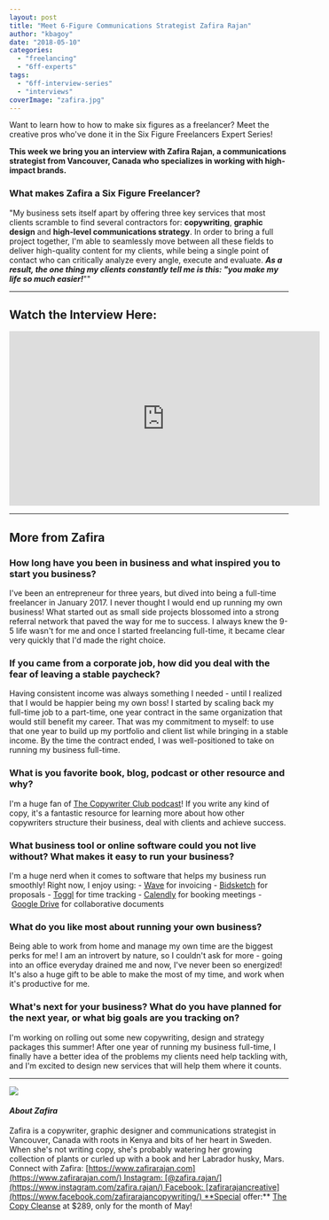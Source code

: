 ```yaml
---
layout: post
title: "Meet 6-Figure Communications Strategist Zafira Rajan"
author: "kbagoy"
date: "2018-05-10"
categories: 
  - "freelancing"
  - "6ff-experts"
tags: 
  - "6ff-interview-series"
  - "interviews"
coverImage: "zafira.jpg"
---
```


Want to learn how to how to make six figures as a freelancer? Meet the creative pros who've done it in the Six Figure Freelancers Expert Series!

**This week we bring you an interview with Zafira Rajan, a communications strategist from Vancouver, Canada who specializes in working with high-impact brands.**

### What makes Zafira a Six Figure Freelancer?

"My business sets itself apart by offering three key services that most clients scramble to find several contractors for: **copywriting**, **graphic design** and **high-level communications strategy**. In order to bring a full project together, I'm able to seamlessly move between all these fields to deliver high-quality content for my clients, while being a single point of contact who can critically analyze every angle, execute and evaluate. _**As a result, the one thing my clients constantly tell me is this: "you make my life so much easier!**_""

* * *

## Watch the Interview Here:

<iframe src="https://www.youtube.com/embed/00DBv1p4-Lk" width="560" height="315" frameborder="0" allowfullscreen="allowfullscreen" data-mce-fragment="1"></iframe>

* * *

## More from Zafira

### How long have you been in business and what inspired you to start you business?

I've been an entrepreneur for three years, but dived into being a full-time freelancer in January 2017. I never thought I would end up running my own business! What started out as small side projects blossomed into a strong referral network that paved the way for me to success. I always knew the 9-5 life wasn't for me and once I started freelancing full-time, it became clear very quickly that I'd made the right choice.

### If you came from a corporate job, how did you deal with the fear of leaving a stable paycheck?

Having consistent income was always something I needed - until I realized that I would be happier being my own boss! I started by scaling back my full-time job to a part-time, one year contract in the same organization that would still benefit my career. That was my commitment to myself: to use that one year to build up my portfolio and client list while bringing in a stable income. By the time the contract ended, I was well-positioned to take on running my business full-time.

### What is you favorite book, blog, podcast or other resource and why?

I'm a huge fan of [The Copywriter Club podcast](http://www.thecopywriterclub.com/category/podcast/)! If you write any kind of copy, it's a fantastic resource for learning more about how other copywriters structure their business, deal with clients and achieve success.

### What business tool or online software could you not live without? What makes it easy to run your business?

I'm a huge nerd when it comes to software that helps my business run smoothly! Right now, I enjoy using: - [Wave](https://www.waveapps.com/accounting/) for invoicing - [Bidsketch](http://bidsketch.com/) for proposals - [Toggl](http://toggl.com/) for time tracking - [Calendly](http://calendly.com/) for booking meetings - [Google Drive](https://gsuite.google.com/) for collaborative documents

### What do you like most about running your own business?

Being able to work from home and manage my own time are the biggest perks for me! I am an introvert by nature, so I couldn't ask for more - going into an office everyday drained me and now, I've never been so energized! It's also a huge gift to be able to make the most of my time, and work when it's productive for me.

### What's next for your business? What do you have planned for the next year, or what big goals are you tracking on?

I'm working on rolling out some new copywriting, design and strategy packages this summer! After one year of running my business full-time, I finally have a better idea of the problems my clients need help tackling with, and I'm excited to design new services that will help them where it counts.

* * *

![](images/zafira-2.jpg)

#### _**About Zafira**_

Zafira is a copywriter, graphic designer and communications strategist in Vancouver, Canada with roots in Kenya and bits of her heart in Sweden. When she's not writing copy, she's probably watering her growing collection of plants or curled up with a book and her Labrador husky, Mars. Connect with Zafira: [https://www.zafirarajan.com](https://www.zafirarajan.com/) Instagram: [@zafira.rajan/](https://www.instagram.com/zafira.rajan/) Facebook: [zafirarajancreative](https://www.facebook.com/zafirarajancopywriting/) **Special offer:** [The Copy Cleanse](https://www.zafirarajan.com/copy-cleanse/) at $289, only for the month of May!

